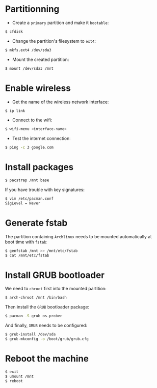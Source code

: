 # Partitionning
- Create a `primary` partition and make it `bootable`:
```sh
$ cfdisk
```

- Change the partition's filesystem to `ext4`:
```sh
$ mkfs.ext4 /dev/sda3
```

- Mount the created partition:
```sh
$ mount /dev/sda3 /mnt
```

# Enable wireless
- Get the name of the wireless network interface:
```sh
$ ip link
```

- Connect to the wifi:
```sh
$ wifi-menu <interface-name>
```

- Test the internet connection:
```sh
$ ping -c 3 google.com
```

# Install packages
```sh
$ pacstrap /mnt base
```

If you have trouble with key signatures:
```sh
$ vim /etc/pacman.conf
SigLevel = Never
```

# Generate fstab
The partition containing `Archlinux` needs to be mounted automatically at boot time with `fstab`:
```sh
$ genfstab /mnt >> /mnt/etc/fstab
$ cat /mnt/etc/fstab
```

# Install GRUB bootloader
We need to `chroot` first into the mounted partition:
```sh
$ arch-chroot /mnt /bin/bash
```

Then install the `GRUB` bootloader package:
```sh
$ pacman -S grub os-prober
```

And finally, `GRUB` needs to be configured:
```sh
$ grub-install /dev/sda
$ grub-mkconfig -o /boot/grub/grub.cfg
```

# Reboot the machine
```sh
$ exit
$ umount /mnt
$ reboot
```

